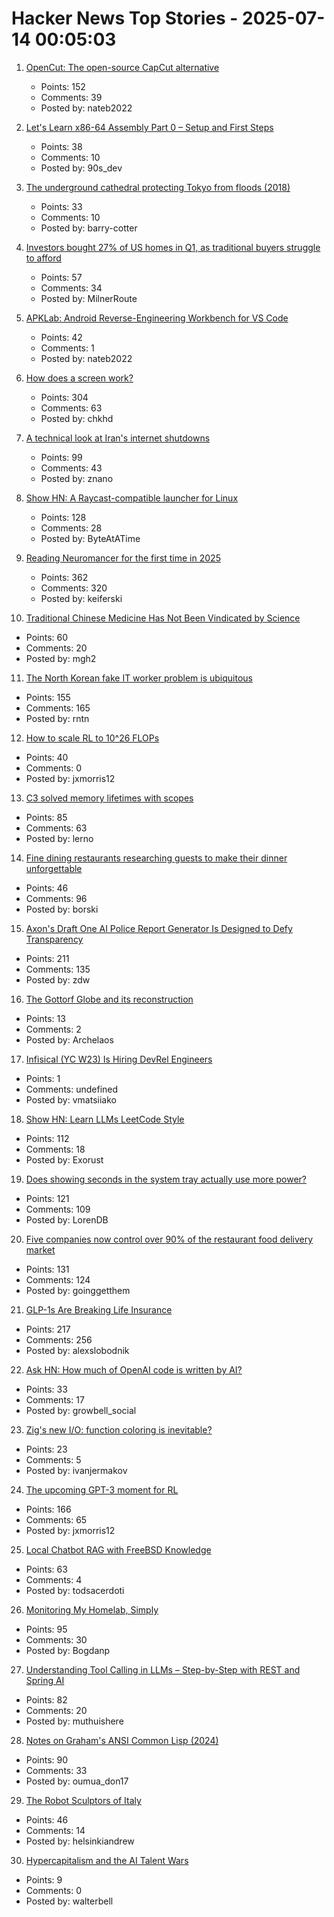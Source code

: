 # Hacker News Top Stories - 2025-07-14 00:05:03

1. [OpenCut: The open-source CapCut alternative](https://github.com/OpenCut-app/OpenCut)
   - Points: 152
   - Comments: 39
   - Posted by: nateb2022

2. [Let's Learn x86-64 Assembly Part 0 – Setup and First Steps](https://gpfault.net/posts/asm-tut-0.txt.html)
   - Points: 38
   - Comments: 10
   - Posted by: 90s_dev

3. [The underground cathedral protecting Tokyo from floods (2018)](https://www.bbc.com/future/article/20181129-the-underground-cathedral-protecting-tokyo-from-floods)
   - Points: 33
   - Comments: 10
   - Posted by: barry-cotter

4. [Investors bought 27% of US homes in Q1, as traditional buyers struggle to afford](https://abcnews.go.com/Business/wireStory/investors-snap-growing-share-us-homes-traditional-buyers-123560969)
   - Points: 57
   - Comments: 34
   - Posted by: MilnerRoute

5. [APKLab: Android Reverse-Engineering Workbench for VS Code](https://github.com/APKLab/APKLab)
   - Points: 42
   - Comments: 1
   - Posted by: nateb2022

6. [How does a screen work?](https://www.makingsoftware.com/chapters/how-a-screen-works)
   - Points: 304
   - Comments: 63
   - Posted by: chkhd

7. [A technical look at Iran's internet shutdowns](https://zola.ink/blog/posts/a-technical-look-at-irans-internet-shutdown)
   - Points: 99
   - Comments: 43
   - Posted by: znano

8. [Show HN: A Raycast-compatible launcher for Linux](https://github.com/ByteAtATime/raycast-linux)
   - Points: 128
   - Comments: 28
   - Posted by: ByteAtATime

9. [Reading Neuromancer for the first time in 2025](https://mbh4h.substack.com/p/neuromancer-2025-review-william-gibson)
   - Points: 362
   - Comments: 320
   - Posted by: keiferski

10. [Traditional Chinese Medicine Has Not Been Vindicated by Science](https://www.mcgill.ca/oss/article/medical-critical-thinking-health-and-nutrition/no-traditional-chinese-medicine-has-not-been-vindicated-science)
   - Points: 60
   - Comments: 20
   - Posted by: mgh2

11. [The North Korean fake IT worker problem is ubiquitous](https://www.theregister.com/2025/07/13/fake_it_worker_problem/)
   - Points: 155
   - Comments: 165
   - Posted by: rntn

12. [How to scale RL to 10^26 FLOPs](https://blog.jxmo.io/p/how-to-scale-rl-to-1026-flops)
   - Points: 40
   - Comments: 0
   - Posted by: jxmorris12

13. [C3 solved memory lifetimes with scopes](https://c3-lang.org/blog/forget-borrow-checkers-c3-solved-memory-lifetimes-with-scopes/)
   - Points: 85
   - Comments: 63
   - Posted by: lerno

14. [Fine dining restaurants researching guests to make their dinner unforgettable](https://www.sfgate.com/food/article/data-deep-dives-bay-area-fine-dining-restaurants-20404434.php)
   - Points: 46
   - Comments: 96
   - Posted by: borski

15. [Axon's Draft One AI Police Report Generator Is Designed to Defy Transparency](https://www.eff.org/deeplinks/2025/07/axons-draft-one-designed-defy-transparency)
   - Points: 211
   - Comments: 135
   - Posted by: zdw

16. [The Gottorf Globe and its reconstruction](https://gottorfer-globus.de/en/the-gottorf-globe)
   - Points: 13
   - Comments: 2
   - Posted by: Archelaos

17. [Infisical (YC W23) Is Hiring DevRel Engineers](https://www.ycombinator.com/companies/infisical/jobs/qCrLiJb-developer-relations)
   - Points: 1
   - Comments: undefined
   - Posted by: vmatsiiako

18. [Show HN: Learn LLMs LeetCode Style](https://github.com/Exorust/TorchLeet)
   - Points: 112
   - Comments: 18
   - Posted by: Exorust

19. [Does showing seconds in the system tray actually use more power?](https://www.lttlabs.com/blog/2025/07/11/does-showing-seconds-in-the-system-tray-actually-use-more-power)
   - Points: 121
   - Comments: 109
   - Posted by: LorenDB

20. [Five companies now control over 90% of the restaurant food delivery market](https://marketsaintefficient.substack.com/p/five-companies-now-control-over-90)
   - Points: 131
   - Comments: 124
   - Posted by: goinggetthem

21. [GLP-1s Are Breaking Life Insurance](https://www.glp1digest.com/p/how-glp-1s-are-breaking-life-insurance)
   - Points: 217
   - Comments: 256
   - Posted by: alexslobodnik

22. [Ask HN: How much of OpenAI code is written by AI?](undefined)
   - Points: 33
   - Comments: 17
   - Posted by: growbell_social

23. [Zig's new I/O: function coloring is inevitable?](https://blog.ivnj.org/post/function-coloring-is-inevitable)
   - Points: 23
   - Comments: 5
   - Posted by: ivanjermakov

24. [The upcoming GPT-3 moment for RL](https://www.mechanize.work/blog/the-upcoming-gpt-3-moment-for-rl/)
   - Points: 166
   - Comments: 65
   - Posted by: jxmorris12

25. [Local Chatbot RAG with FreeBSD Knowledge](https://hackacad.net/post/2025-07-12-local-chatbot-rag-with-freebsd-knowledge/)
   - Points: 63
   - Comments: 4
   - Posted by: todsacerdoti

26. [Monitoring My Homelab, Simply](https://b.tuxes.uk/simple-homelab-monitoring.html)
   - Points: 95
   - Comments: 30
   - Posted by: Bogdanp

27. [Understanding Tool Calling in LLMs – Step-by-Step with REST and Spring AI](https://muthuishere.medium.com/understanding-tool-function-calling-in-llms-step-by-step-examples-in-rest-and-spring-ai-2149ecd6b18b)
   - Points: 82
   - Comments: 20
   - Posted by: muthuishere

28. [Notes on Graham's ANSI Common Lisp (2024)](https://courses.cs.northwestern.edu/325/readings/graham/graham-notes.html)
   - Points: 90
   - Comments: 33
   - Posted by: oumua_don17

29. [The Robot Sculptors of Italy](https://www.bloomberg.com/features/2025-robot-sculptors-marble/)
   - Points: 46
   - Comments: 14
   - Posted by: helsinkiandrew

30. [Hypercapitalism and the AI Talent Wars](https://blog.johnluttig.com/p/hypercapitalism-and-the-ai-talent)
   - Points: 9
   - Comments: 0
   - Posted by: walterbell

